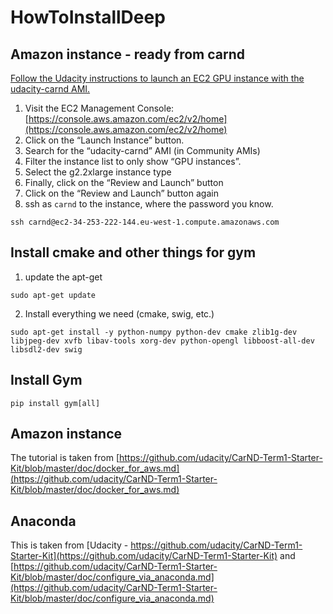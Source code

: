 # HowToInstallDeep

## Amazon instance - ready from carnd
[Follow the Udacity instructions to launch an EC2 GPU instance with the udacity-carnd AMI.](https://classroom.udacity.com/nanodegrees/nd013/parts/fbf77062-5703-404e-b60c-95b78b2f3f9e/modules/6df7ae49-c61c-4bb2-a23e-6527e69209ec/lessons/614d4728-0fad-4c9d-a6c3-23227aef8f66/concepts/f6fccba8-0009-4d05-9356-fae428b6efb4)

1. Visit the EC2 Management Console: [https://console.aws.amazon.com/ec2/v2/home](https://console.aws.amazon.com/ec2/v2/home)
1. Click on the “Launch Instance” button.
1. Search for the “udacity-carnd” AMI (in Community AMIs)
1. Filter the instance list to only show “GPU instances”.
1. Select the g2.2xlarge instance type
1. Finally, click on the “Review and Launch” button
1. Click on the “Review and Launch” button again
1. ssh as `carnd` to the instance, where the password you know.
```
ssh carnd@ec2-34-253-222-144.eu-west-1.compute.amazonaws.com
```

## Install cmake and other things for gym
1. update the apt-get
```
sudo apt-get update
```
2. Install everything we need (cmake, swig, etc.)
```
sudo apt-get install -y python-numpy python-dev cmake zlib1g-dev libjpeg-dev xvfb libav-tools xorg-dev python-opengl libboost-all-dev libsdl2-dev swig
```
## Install Gym
```
pip install gym[all]
```




## Amazon instance
The tutorial is taken from [https://github.com/udacity/CarND-Term1-Starter-Kit/blob/master/doc/docker_for_aws.md](https://github.com/udacity/CarND-Term1-Starter-Kit/blob/master/doc/docker_for_aws.md)

## Anaconda
This is taken from [Udacity - https://github.com/udacity/CarND-Term1-Starter-Kit](https://github.com/udacity/CarND-Term1-Starter-Kit)
and [https://github.com/udacity/CarND-Term1-Starter-Kit/blob/master/doc/configure_via_anaconda.md](https://github.com/udacity/CarND-Term1-Starter-Kit/blob/master/doc/configure_via_anaconda.md)
```

```
